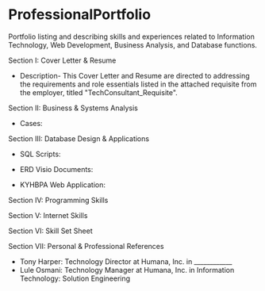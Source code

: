 # ProfessionalPortfolio
Portfolio listing and describing skills and experiences related to Information Technology, Web Development, Business Analysis, and Database functions.

Section I: Cover Letter & Resume
  - Description- This Cover Letter and Resume are directed to addressing the requirements and role essentials listed in the attached requisite from the employer, titled "TechConsultant_Requisite".

Section II: Business & Systems Analysis
  - Cases:

Section III: Database Design & Applications
  - SQL Scripts:
  
  - ERD Visio Documents:
  
  - KYHBPA Web Application:

Section IV: Programming Skills

Section V: Internet Skills

Section VI: Skill Set Sheet

Section VII: Personal & Professional References
  - Tony Harper: Technology Director at Humana, Inc. in ____________
  - Lule Osmani: Technology Manager at Humana, Inc. in Information Technology: Solution Engineering
